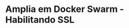 ﻿# Amplia em Docker Swarm - Habilitando SSL

<!-- link to version in English -->
<div data-alt-locales="en-us"></div>
